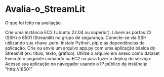 # Avalia-o_StreamLit
O que foi feito na avaliação

Crie uma instância EC2 (Ubuntu
22.04 ou superior).
Libere as portas 22 (SSH) e
8501 (Streamlit) no grupo de segurança.
Conecte-se via SSH utilizando
sua chave .pem.
Instale Python, pip e as
dependências da aplicação.
Crie ou envie um arquivo
app.py com uma aplicação básica do Streamlit (ex: título, texto, gráfico). Utilize o arquivo em anexo como dataset
Execute o seguinte comando na
EC2 na para fazer o deploy do serviço: 
Acesse sua aplicação no
navegador usando o IP público da instância: "http://<seu-ip>:8501"

